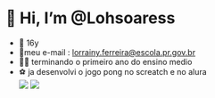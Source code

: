 # 👋 Hi, I’m @Lohsoaress
- :tada: 16y
- :gift:meu e-mail : lorrainy.ferreira@escola.pr.gov.br
- :man_student: terminando o primeiro ano do ensino medio
-  :soccer: ja desenvolvi o jogo pong no screatch e no alura  
![](https://img.shields.io/badge/Scratch-4D97FF?style=for-the-badge&logo=Scratch&logoColor=white)
![](https://img.shields.io/badge/JavaScript-323330?style=for-the-badge&logo=javascript&logoColor=F7DF1E)


